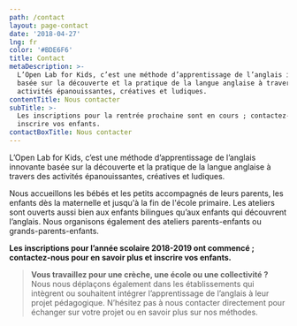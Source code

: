 ```yaml
---
path: /contact
layout: page-contact
date: '2018-04-27'
lng: fr
color: '#BDE6F6'
title: Contact
metaDescription: >-
  L’Open Lab for Kids, c’est une méthode d’apprentissage de l’anglais innovante
  basée sur la découverte et la pratique de la langue anglaise à travers des
  activités épanouissantes, créatives et ludiques.
contentTitle: Nous contacter
subTitle: >-
  Les inscriptions pour la rentrée prochaine sont en cours ; contactez-nous pour
  inscrire vos enfants. 
contactBoxTitle: Nous contacter
---
```

L’Open Lab for Kids, c’est une méthode d’apprentissage de l’anglais innovante basée sur la découverte et la pratique de la langue anglaise à travers des activités épanouissantes, créatives et ludiques.

Nous accueillons les bébés et les petits accompagnés de leurs parents, les enfants dès la maternelle et jusqu'à la fin de l'école primaire. Les ateliers sont ouverts aussi bien aux enfants bilingues qu’aux enfants qui découvrent l’anglais. Nous organisons également des ateliers parents-enfants ou grands-parents-enfants.

**Les inscriptions pour l’année scolaire 2018-2019 ont commencé ; contactez-nous pour en savoir plus et inscrire vos enfants.**

> **Vous travaillez pour une crèche, une école ou une collectivité ?** Nous nous déplaçons également dans les établissements qui intègrent ou souhaitent intégrer l’apprentissage de l’anglais à leur projet pédagogique. N’hésitez pas à nous contacter directement pour échanger sur votre projet ou en savoir plus sur nos méthodes.
